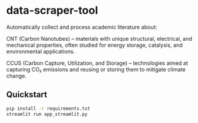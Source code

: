 # data-scraper-tool


Automatically collect and process academic literature about:

CNT (Carbon Nanotubes) – materials with unique structural, electrical, and mechanical properties, often studied for energy storage, catalysis, and environmental applications.

CCUS (Carbon Capture, Utilization, and Storage) – technologies aimed at capturing CO₂ emissions and reusing or storing them to mitigate climate change.


## Quickstart

```bash
pip install -r requirements.txt
streamlit run app_streamlit.py
```

